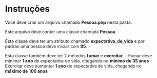 # Instruções

Você deve criar um arquivo chamado **Pessoa.php** nesta pasta.

Este arquivo deve conter uma classe chamada **Pessoa**.

Esta classe deve ter um atributo chamado **expectativa_de_vida** e por padrão uma pessoa deve iniciar com **85**.

Esta classe também deve ter 2 métodos **fumar** e **exercitar**.
    - Fumar deve mininuir **1 ano** de expectativa de vida, chegando no **mínimo de 35 anos**
    - Exercitar deve aumentar **1 ano** de expectativa de vida, chegando no **máximo de 100 anos** 
